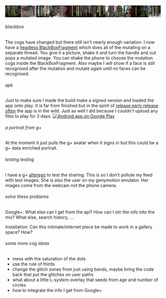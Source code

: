![strip.resized](../project_images/strip.resized.png?raw=true "strip.resized")
###### blackbox 
The cogs have changed but there still isn't nearly enough variation. I now have a [headless BlackBoxFragment](https://github.com/maiatoday/devart-template/blob/master/project_code/DevArt/app/src/main/java/za/co/maiatoday/devart/ui/BlackBoxFragment.java) which does all of the mutating on a separate thread. You give it a picture, shake it and turn the handle and out pops a mutated image. You can shake the phone to choose the mutation cogs inside the BlackBoxFragment. Also maybe I will show if a face is still recognised after the mutation and mutate again until no faces can be recognised. 

###### apk
Just to make sure I made the build make a signed version and loaded the app onto play. It is far from finished but in the spirit of [release early release often](http://en.wikipedia.org/wiki/Release_early,_release_often) the app is in the wild. Just as well I did because I couldn't upload any files to play for 3 days. 
[![Android app on Google Play][1]][2]

###### a portrait from g+
At the moment it just pulls the g+ avatar when it signs in but this could be a g+ data enriched portrait.

###### testing testing
I have a g+ [alterego](https://plus.google.com/109493599093504543719/posts) to test the sharing. This is so I don't pollute my feed with test images. She is also the user on my genymotion emulator. Her images come from the webcam not the phone camera.

###### solve these problems
Google+: What else can I get from the api? How can I stir the info into the mix? What else, search history, ...

Installation: Can this intimate/internet piece be made to work in a gallery space? How?

###### some more cog ideas
 * mess with the saturation of the dots
 * use the rule of thirds
 * change the glitch zones from just using bands, maybe bring the code back that put the glitches on user paths
 * what about a little L-system overlay that seeds from age and number of circles
 * how to integrate the info I get from Google+

[1]: https://developer.android.com/images/brand/en_app_rgb_wo_45.png
[2]: https://play.google.com/store/apps/details?id=za.co.maiatoday.devart



